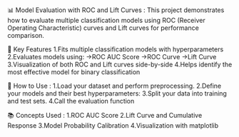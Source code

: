 📊 Model Evaluation with ROC and Lift Curves : 
  This project demonstrates how to evaluate multiple classification models using ROC (Receiver Operating Characteristic) curves and Lift curves for performance comparison.

🧠 Key Features
  1.Fits multiple classification models with hyperparameters
  2.Evaluates models using:
    ->ROC AUC Score
    ->ROC Curve
    ->Lift Curve
  3.Visualization of both ROC and Lift curves side-by-side
  4.Helps identify the most effective model for binary classification

🚀 How to Use : 
  1.Load your dataset and perform preprocessing.
  2.Define your models and their best hyperparameters:
  3.Split your data into training and test sets.
  4.Call the evaluation function

📚 Concepts Used : 
  1.ROC AUC Score
  2.Lift Curve and Cumulative Response
  3.Model Probability Calibration
  4.Visualization with matplotlib

